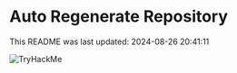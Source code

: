 # Auto Regenerate Repository

This README was last updated: 2024-08-26 20:41:11

 ![TryHackMe](https://tryhackme.com/badge/533634)